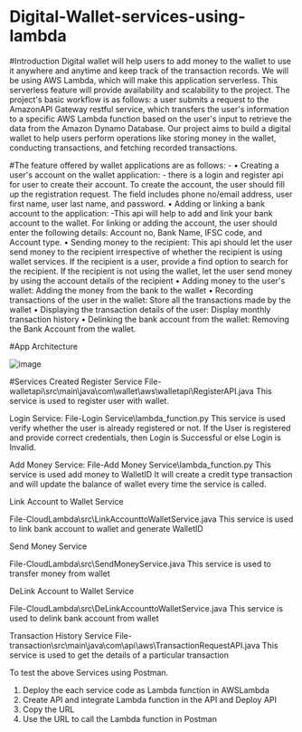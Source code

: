 # Digital-Wallet-services-using-lambda
#Introduction
Digital wallet will help users to add money to the wallet to use it anywhere and
anytime and keep track of the transaction records. We will be using AWS Lambda, which will
make this application serverless. This serverless feature will provide availability and scalability
to the project. The project's basic workflow is as follows: a user submits a request to the
AmazonAPI Gateway restful service, which transfers the user's information to a specific AWS
Lambda function based on the user's input to retrieve the data from the Amazon Dynamo Database. Our
project aims to build a digital wallet to help users perform operations like storing money in the
wallet, conducting transactions, and fetching recorded transactions.

#The feature offered by wallet applications are as follows: -
• Creating a user's account on the wallet application: - there is a login and register api for user to
create their account. To create the account, the user should fill up the registration request. The
field includes phone no/email address, user first name, user last name, and password.
• Adding or linking a bank account to the application: -This api will help to add and link your
bank account to the wallet. For linking or adding the account, the user should enter the following
details: Account no, Bank Name, IFSC code, and Account type.
• Sending money to the recipient: This api should let the user send money to the recipient
irrespective of whether the recipient is using wallet services. If the recipient is a user, provide a
find option to search for the recipient. If the recipient is not using the wallet, let the user send
money by using the account details of the recipient
• Adding money to the user's wallet: Adding the money from the bank to the wallet
• Recording transactions of the user in the wallet: Store all the transactions made by the wallet
• Displaying the transaction details of the user: Display monthly transaction history
• Delinking the bank account from the wallet: Removing the Bank Account from the wallet.

#App Architecture

![image](https://user-images.githubusercontent.com/100308683/217440373-cfad9e56-0f51-4cb1-bfeb-6f9ceee01175.png)



#Services Created
Register Service
File-walletapi\src\main\java\com\wallet\aws\walletapi\RegisterAPI.java
This service is used to register user with wallet.


Login Service:
File-Login Service\lambda_function.py
This service is used verify whether the user is already registered or not.
If the User is registered and provide correct credentials, then Login is Successful or else Login is Invalid.


Add Money Service:
File-Add Money Service\lambda_function.py
This service is used add money to WalletID
It will create a credit type transaction and will update the balance of wallet every time the service is called.


Link Account to Wallet Service 

File-CloudLambda\src\LinkAccounttoWalletService.java
This service is used to link bank account to wallet and generate WalletID


Send Money Service


File-CloudLambda\src\SendMoneyService.java
This service is used to transfer money from wallet


DeLink Account to Wallet Service 

File-CloudLambda\src\DeLinkAccounttoWalletService.java
This service is used to delink bank account from wallet


Transaction History Service
File-transaction\src\main\java\com\api\aws\TransactionRequestAPI.java
This service is used to get the details of a particular transaction


To test the above Services using Postman.
1.	Deploy the each service code as Lambda function in AWSLambda
2.	Create API and integrate Lambda function in the API and Deploy API 
3.	Copy the URL 
4.	Use the URL to call the Lambda function in Postman
